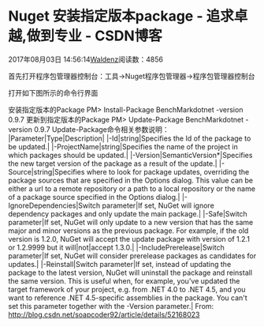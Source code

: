 
# Nuget 安装指定版本package - 追求卓越,做到专业 - CSDN博客


2017年08月03日 14:56:14[Waldenz](https://me.csdn.net/enter89)阅读数：4856


首先打开程序包管理器控制台：工具→Nuget程序包管理器→程序包管理器控制台

打开如下图所示的命令行界面

安装指定版本的Package
PM> Install-Package BenchMarkdotnet -version 0.9.7
更新到指定版本的Package
PM> Update-Package BenchMarkdotnet -version 0.9.7
Update-Package命令相关参数说明：
|Parameter|Type|Description|
|-Id|string|Specifies the Id of the package to be updated.|
|-ProjectName|string|Specifies the name of the project in which packages should be updated.|
|-Version|SemanticVersion*|Specifies the new target version of the package as a result of the update.|
|-Source|string|Specifies where to look for package updates, overriding the package sources that are specified in the Options dialog. This value can be either a url to a remote repository or a path to a local repository or the name of a package source specified in the Options dialog.|
|-IgnoreDependencies|Switch parameter|If set, NuGet will ignore dependency packages and only update the main package.|
|-Safe|Switch parameter|If set, NuGet will only update to a new version that has the same major and minor versions as the previous package. For example, if the old version is 1.2.0, NuGet will accept the update package with version of 1.2.1 or 1.2.9999 but it will|not|accept 1.3.0.|
|-IncludePrerelease|Switch parameter|If set, NuGet will consider prerelease packages as candidates for updates.|
|-Reinstall|Switch parameter|If set, instead of updating the package to the latest version, NuGet will uninstall the package and reinstall the same version. This is useful when, for example, you've updated the target framework of your project, e.g. from .NET 4.0 to .NET 4.5, and you want to reference .NET 4.5-specific assemblies in the package. You can't set this parameter together with the -Version parameter.|
From: http://blog.csdn.net/soapcoder92/article/details/52168023


